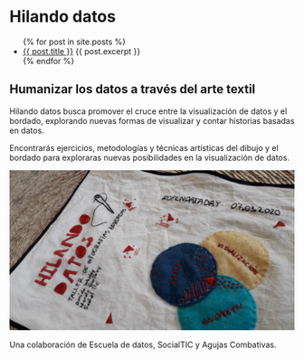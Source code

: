 # Hilando datos

<ul>
  {% for post in site.posts %}
    <li>
      <a href="{{ post.url }}">{{ post.title }}</a>
      {{ post.excerpt }}
    </li>
  {% endfor %}
</ul>

## Humanizar los datos a través del arte textil

Hilando datos busca promover el cruce entre la visualización de datos y el bordado, explorando nuevas formas de visualizar y contar historias basadas en datos.

Encontrarás ejercicios, metodologías y técnicas artísticas del dibujo y el bordado para exploraras nuevas posibilidades en la visualización de datos.


<p align="center">
  <img width="700" src="./imagenes/manta_bordada.jpg">
</p>


Una colaboración de Escuela de datos, SocialTIC y Agujas Combativas.
